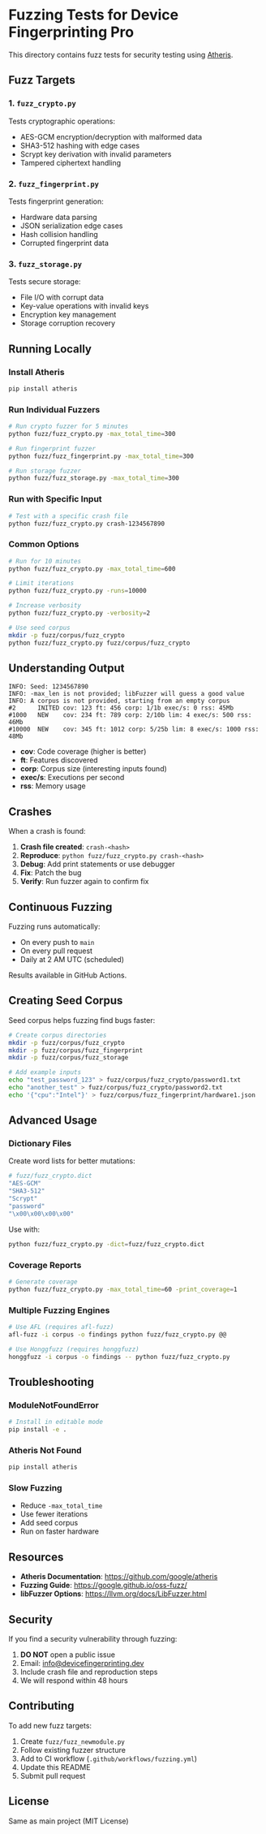 # Fuzzing Tests for Device Fingerprinting Pro

This directory contains fuzz tests for security testing using [Atheris](https://github.com/google/atheris).

## Fuzz Targets

### 1. `fuzz_crypto.py`
Tests cryptographic operations:
- AES-GCM encryption/decryption with malformed data
- SHA3-512 hashing with edge cases  
- Scrypt key derivation with invalid parameters
- Tampered ciphertext handling

### 2. `fuzz_fingerprint.py`
Tests fingerprint generation:
- Hardware data parsing
- JSON serialization edge cases
- Hash collision handling
- Corrupted fingerprint data

### 3. `fuzz_storage.py`
Tests secure storage:
- File I/O with corrupt data
- Key-value operations with invalid keys
- Encryption key management
- Storage corruption recovery

## Running Locally

### Install Atheris

```bash
pip install atheris
```

### Run Individual Fuzzers

```bash
# Run crypto fuzzer for 5 minutes
python fuzz/fuzz_crypto.py -max_total_time=300

# Run fingerprint fuzzer
python fuzz/fuzz_fingerprint.py -max_total_time=300

# Run storage fuzzer
python fuzz/fuzz_storage.py -max_total_time=300
```

### Run with Specific Input

```bash
# Test with a specific crash file
python fuzz/fuzz_crypto.py crash-1234567890
```

### Common Options

```bash
# Run for 10 minutes
python fuzz/fuzz_crypto.py -max_total_time=600

# Limit iterations
python fuzz/fuzz_crypto.py -runs=10000

# Increase verbosity
python fuzz/fuzz_crypto.py -verbosity=2

# Use seed corpus
mkdir -p fuzz/corpus/fuzz_crypto
python fuzz/fuzz_crypto.py fuzz/corpus/fuzz_crypto
```

## Understanding Output

```
INFO: Seed: 1234567890
INFO: -max_len is not provided; libFuzzer will guess a good value
INFO: A corpus is not provided, starting from an empty corpus
#2      INITED cov: 123 ft: 456 corp: 1/1b exec/s: 0 rss: 45Mb
#1000   NEW    cov: 234 ft: 789 corp: 2/10b lim: 4 exec/s: 500 rss: 46Mb
#10000  NEW    cov: 345 ft: 1012 corp: 5/25b lim: 8 exec/s: 1000 rss: 48Mb
```

- **cov**: Code coverage (higher is better)
- **ft**: Features discovered
- **corp**: Corpus size (interesting inputs found)
- **exec/s**: Executions per second
- **rss**: Memory usage

## Crashes

When a crash is found:

1. **Crash file created**: `crash-<hash>`
2. **Reproduce**: `python fuzz/fuzz_crypto.py crash-<hash>`
3. **Debug**: Add print statements or use debugger
4. **Fix**: Patch the bug
5. **Verify**: Run fuzzer again to confirm fix

## Continuous Fuzzing

Fuzzing runs automatically:
- On every push to `main`
- On every pull request
- Daily at 2 AM UTC (scheduled)

Results available in GitHub Actions.

## Creating Seed Corpus

Seed corpus helps fuzzing find bugs faster:

```bash
# Create corpus directories
mkdir -p fuzz/corpus/fuzz_crypto
mkdir -p fuzz/corpus/fuzz_fingerprint
mkdir -p fuzz/corpus/fuzz_storage

# Add example inputs
echo "test_password_123" > fuzz/corpus/fuzz_crypto/password1.txt
echo "another_test" > fuzz/corpus/fuzz_crypto/password2.txt
echo '{"cpu":"Intel"}' > fuzz/corpus/fuzz_fingerprint/hardware1.json
```

## Advanced Usage

### Dictionary Files

Create word lists for better mutations:

```bash
# fuzz/fuzz_crypto.dict
"AES-GCM"
"SHA3-512"
"Scrypt"
"password"
"\x00\x00\x00\x00"
```

Use with:
```bash
python fuzz/fuzz_crypto.py -dict=fuzz/fuzz_crypto.dict
```

### Coverage Reports

```bash
# Generate coverage
python fuzz/fuzz_crypto.py -max_total_time=60 -print_coverage=1
```

### Multiple Fuzzing Engines

```bash
# Use AFL (requires afl-fuzz)
afl-fuzz -i corpus -o findings python fuzz/fuzz_crypto.py @@

# Use Honggfuzz (requires honggfuzz)
honggfuzz -i corpus -o findings -- python fuzz/fuzz_crypto.py
```

## Troubleshooting

### ModuleNotFoundError

```bash
# Install in editable mode
pip install -e .
```

### Atheris Not Found

```bash
pip install atheris
```

### Slow Fuzzing

- Reduce `-max_total_time`
- Use fewer iterations
- Add seed corpus
- Run on faster hardware

## Resources

- **Atheris Documentation**: https://github.com/google/atheris
- **Fuzzing Guide**: https://google.github.io/oss-fuzz/
- **libFuzzer Options**: https://llvm.org/docs/LibFuzzer.html

## Security

If you find a security vulnerability through fuzzing:

1. **DO NOT** open a public issue
2. Email: info@devicefingerprinting.dev
3. Include crash file and reproduction steps
4. We will respond within 48 hours

## Contributing

To add new fuzz targets:

1. Create `fuzz/fuzz_newmodule.py`
2. Follow existing fuzzer structure
3. Add to CI workflow (`.github/workflows/fuzzing.yml`)
4. Update this README
5. Submit pull request

## License

Same as main project (MIT License)
